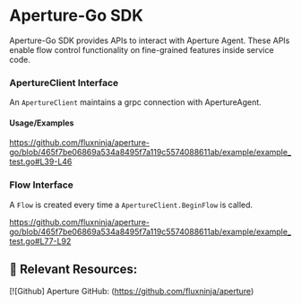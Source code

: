 # Aperture-Go SDK

Aperture-Go SDK provides APIs to interact with Aperture Agent. These APIs enable flow control functionality on fine-grained features inside service code.

### ApertureClient Interface

An `ApertureClient` maintains a grpc connection with ApertureAgent.

#### Usage/Examples
https://github.com/fluxninja/aperture-go/blob/465f7be06869a534a8495f7a119c5574088611ab/example/example_test.go#L39-L46

### Flow Interface

A `Flow` is created every time a `ApertureClient.BeginFlow` is called.

https://github.com/fluxninja/aperture-go/blob/465f7be06869a534a8495f7a119c5574088611ab/example/example_test.go#L77-L92

## 🔗 Relevant Resources:

[![Github] Aperture GitHub: (https://github.com/fluxninja/aperture)
